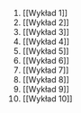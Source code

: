 1. [[Wykład 1]]
2. [[Wykład 2]]
3. [[Wykład 3]]
4. [[Wykład 4]]
5. [[Wykład 5]]
6. [[Wykład 6]]
7. [[Wykład 7]]
8. [[Wykład 8]]
9. [[Wykład 9]]
10. [[Wykład 10]]

